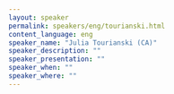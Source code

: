 ```yaml
---
layout: speaker
permalink: speakers/eng/tourianski.html
content_language: eng
speaker_name: "Julia Tourianski (CA)"
speaker_description: ""
speaker_presentation: ""
speaker_when: ""
speaker_where: ""
---
```

